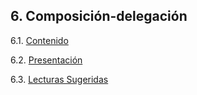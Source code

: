 ## 6. Composición-delegación

6.1. [Contenido](./6_1_Contenido.md)

6.2. [Presentación](./6_2_Presentacion.md)

6.3. [Lecturas Sugeridas](./6_3_Lecturas_Sugeridas.md)
